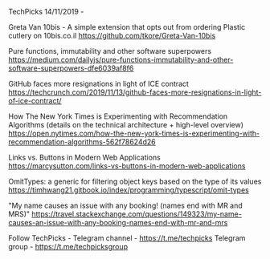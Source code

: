 TechPicks 14/11/2019 -

Greta Van 10bis - A simple extension that opts out from ordering Plastic cutlery on 10bis.co.il 
https://github.com/tkore/Greta-Van-10bis

Pure functions, immutability and other software superpowers
https://medium.com/dailyjs/pure-functions-immutability-and-other-software-superpowers-dfe6039af8f6

GitHub faces more resignations in light of ICE contract
https://techcrunch.com/2019/11/13/github-faces-more-resignations-in-light-of-ice-contract/

How The New York Times is Experimenting with Recommendation Algorithms (details on the technical architecture + high-level overview)
https://open.nytimes.com/how-the-new-york-times-is-experimenting-with-recommendation-algorithms-562f78624d26

Links vs. Buttons in Modern Web Applications
https://marcysutton.com/links-vs-buttons-in-modern-web-applications

OmitTypes: a generic for filtering object keys based on the type of its values
https://timhwang21.gitbook.io/index/programming/typescript/omit-types

"My name causes an issue with any booking! (names end with MR and MRS)"
https://travel.stackexchange.com/questions/149323/my-name-causes-an-issue-with-any-booking-names-end-with-mr-and-mrs

Follow TechPicks -
Telegram channel - https://t.me/techpicks
Telegram group - https://t.me/techpicksgroup